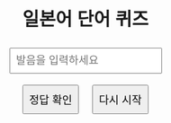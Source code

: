 <!DOCTYPE html>
<html lang="ko">
<head>
  <meta charset="UTF-8" />
  <meta name="viewport" content="width=device-width, initial-scale=1.0"/>
  <title>일본어 단어 퀴즈</title>
  <style>
    body {
      font-family: Arial, sans-serif;
      text-align: center;
      padding: 40px;
    }
    h1 {
      font-size: 2rem;
    }
    .word {
      font-size: 2rem;
      margin: 20px;
    }
    input, button {
      font-size: 1.2rem;
      padding: 10px;
      margin: 10px;
    }
    .result {
      font-size: 1.2rem;
      margin-top: 20px;
    }
    .question-number {
      font-size: 1rem;
      margin-top: 10px;
    }
  </style>
</head>
<body>
  <h1>일본어 단어 퀴즈</h1>
  <div class="question-number" id="questionNumber"></div>
  <div class="word" id="question"></div>
  <input type="text" id="answer" placeholder="발음을 입력하세요" />
  <div>
    <button onclick="checkAnswer()">정답 확인</button>
    <button onclick="restartQuiz()">다시 시작</button>
  </div>
  <div class="result" id="result"></div>

  <script>
    const wordList = {
      "별 (ほし)": "호시",
      "계절 (きせつ)": "키세츠",
      "가격, 값 (かかく)": "카카쿠",
      "소개 (しょうかい)": "쇼-카이",
      "형제 (きょうだい)": "쿄-다이",
      "싸움 (けんか)": "켄카",
      "약속 (やくそく)": "야쿠소쿠",
      "설명 (せつめい)": "세츠메이",
      "경찰 (けいさつ)": "케-사츠",
      "산책 (さんぽ)": "삼포",
      "영어 (えいご)": "에-고",
      "외국 (がいこく)": "가이코쿠",
      "관광 (かんこう)": "칸코-",
      "지금 (いま)": "이마",
      "걱정 (しんぱい)": "심빠이",
      "꿈 (ゆめ)": "유메",
      "생활 (せいかつ)": "세-카츠",
      "구름 (くも)": "쿠모",
      "예정 (よてい)": "요테이",
      "최근 (さいきん)": "사이킨",
      "말, 언어 (ことば)": "코토바",
      "경험 (けいけん)": "케-켄",
      "진심 (ほんしん)": "혼신",
      "진심 (ほんき)": "혼키",
      "최후 (さいご)": "사이고",
      "모자 (ぼうし)": "보-시",
      "정말 (ほんとう)": "혼토-",
      "편리 (べんり)": "벤리",
      "잊은 물건 (わすれもの)": "와스레모노",
      "관계 (かんけい)": "칸케이",
      "경제 (けいざい)": "케-자이",
      "정치 (せいじ)": "세-지",
      "국제 (こくさい)": "코쿠사이",
      "간단 (かんたん)": "칸탄",
      "옛날 (むかし)": "무카시",
      "소설 (しょうせつ)": "쇼-세츠",
      "방해 (じゃま)": "쟈마",
      "경치 (けしき)": "케시키",
      "실내 (しつない)": "시츠나이",
      "선배 (せんぱい)": "선빠이",
      "전국 (ぜんこく)": "젠코쿠",
      "청소 (そうじ)": "소-지",
      "준비 (じゅんび)": "쥼비",
      "용의 (ようい)": "요-이",
      "상담 (そうだん)": "소-단",
      "힘 (ちから)": "치카라",
      "주소 (じゅうしょ)": "쥬-쇼",
      "아내 (つま)": "츠마",
      "운동 (うんどう)": "운도-",
      "끝 (おわり)": "오와리",
      "공기 (くうき)": "쿠-키"
    };

    const koreanWords = Object.keys(wordList);
    let currentIndex = 0;
    let correctCount = 0;
    let isAnswered = false;

    function showQuestion() {
      if (currentIndex < koreanWords.length) {
        document.getElementById('question').textContent = koreanWords[currentIndex];
        document.getElementById('questionNumber').textContent = `${currentIndex + 1} / ${koreanWords.length}`;
        document.getElementById('answer').value = "";
        document.getElementById('result').textContent = "";
        isAnswered = false;
      } else {
        showResult();
      }
    }

    function checkAnswer() {
      if (isAnswered) return;
      const userAnswer = document.getElementById('answer').value.trim();
      const correctAnswer = wordList[koreanWords[currentIndex]];
      const resultDiv = document.getElementById('result');
      if (userAnswer === correctAnswer) {
        resultDiv.textContent = "정답입니다!";
        resultDiv.style.color = "blue";
        correctCount++;
      } else {
        resultDiv.textContent = `틀렸습니다. 정답은 '${correctAnswer}'입니다.`;
        resultDiv.style.color = "red";
      }
      isAnswered = true;
      setTimeout(() => {
        currentIndex++;
        showQuestion();
      }, 2000);
    }

    function restartQuiz() {
      currentIndex = 0;
      correctCount = 0;
      showQuestion();
    }

    function showResult() {
      alert(`퀴즈 종료!\n맞춘 개수: ${correctCount} / ${koreanWords.length}\n점수: ${correctCount}점`);
      restartQuiz();
    }

    showQuestion();
  </script>
</body>
</html>
